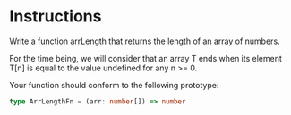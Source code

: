 # Instructions

Write a function arrLength that returns the length of an array of numbers.

For the time being, we will consider that an array T ends when its element T[n] is equal to the value undefined for any
n >= 0.

Your function should conform to the following prototype:

```typescript
type ArrLengthFn = (arr: number[]) => number
```
